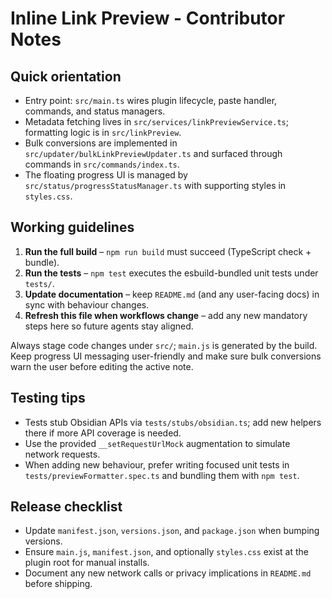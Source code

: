 # Inline Link Preview - Contributor Notes

## Quick orientation
- Entry point: `src/main.ts` wires plugin lifecycle, paste handler, commands, and status managers.
- Metadata fetching lives in `src/services/linkPreviewService.ts`; formatting logic is in `src/linkPreview`.
- Bulk conversions are implemented in `src/updater/bulkLinkPreviewUpdater.ts` and surfaced through commands in `src/commands/index.ts`.
- The floating progress UI is managed by `src/status/progressStatusManager.ts` with supporting styles in `styles.css`.

## Working guidelines
1. **Run the full build** – `npm run build` must succeed (TypeScript check + bundle).
2. **Run the tests** – `npm test` executes the esbuild-bundled unit tests under `tests/`.
3. **Update documentation** – keep `README.md` (and any user-facing docs) in sync with behaviour changes.
4. **Refresh this file when workflows change** – add any new mandatory steps here so future agents stay aligned.

Always stage code changes under `src/`; `main.js` is generated by the build. Keep progress UI messaging user-friendly and make sure bulk conversions warn the user before editing the active note.

## Testing tips
- Tests stub Obsidian APIs via `tests/stubs/obsidian.ts`; add new helpers there if more API coverage is needed.
- Use the provided `__setRequestUrlMock` augmentation to simulate network requests.
- When adding new behaviour, prefer writing focused unit tests in `tests/previewFormatter.spec.ts` and bundling them with `npm test`.

## Release checklist
- Update `manifest.json`, `versions.json`, and `package.json` when bumping versions.
- Ensure `main.js`, `manifest.json`, and optionally `styles.css` exist at the plugin root for manual installs.
- Document any new network calls or privacy implications in `README.md` before shipping.
